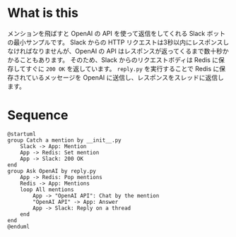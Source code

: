 # What is this

メンションを飛ばすと OpenAI の API を使って返信をしてくれる Slack ボットの最小サンプルです。
Slack からの HTTP リクエストは3秒以内にレスポンスしなければなりませんが、OpenAI の API はレスポンスが返ってくるまで数十秒かかることもあります。
そのため、Slack からのリクエストボディは Redis に保存してすぐに `200 OK` を返しています。
`reply.py` を実行することで Redis に保存されているメッセージを OpenAI に送信し、レスポンスをスレッドに返信します。

# Sequence

```plantuml
@startuml
group Catch a mention by __init__.py
    Slack -> App: Mention
    App -> Redis: Set mention
    App -> Slack: 200 OK
end
group Ask OpenAI by reply.py
    App -> Redis: Pop mentions
    Redis -> App: Mentions
    loop All mentions
        App -> "OpenAI API": Chat by the mention
        "OpenAI API" -> App: Answer
        App -> Slack: Reply on a thread
    end
end
@enduml
```